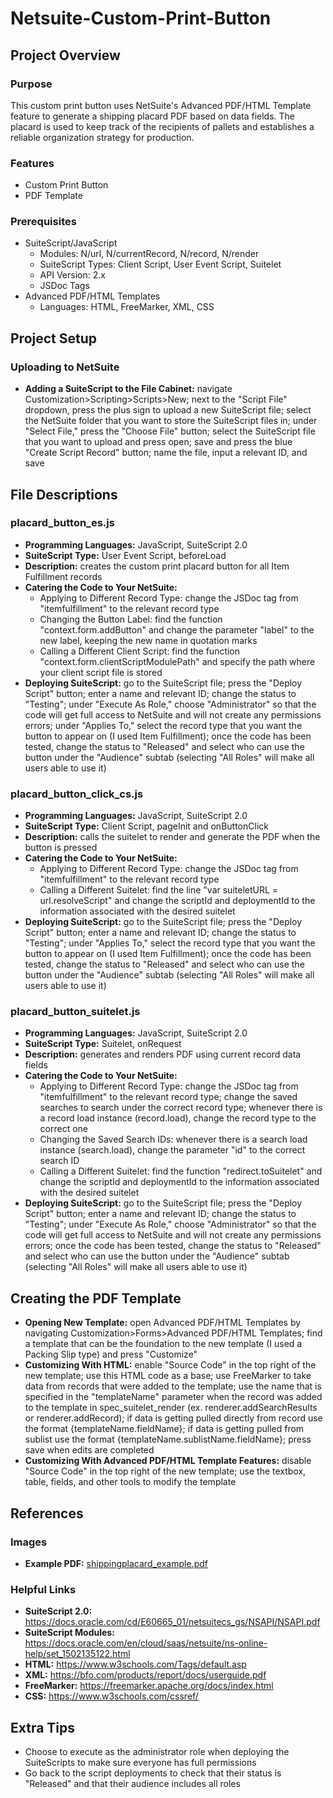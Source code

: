 # Netsuite-Custom-Print-Button
## Project Overview
### Purpose
This custom print button uses NetSuite's Advanced PDF/HTML Template feature to generate a shipping placard PDF based on data fields. The placard is used to keep track of the recipients of pallets and establishes a reliable organization strategy for production.
### Features
- Custom Print Button
- PDF Template
### Prerequisites
- SuiteScript/JavaScript
  - Modules: N/url, N/currentRecord, N/record, N/render
  - SuiteScript Types: Client Script, User Event Script, Suitelet
  - API Version: 2.x
  - JSDoc Tags
- Advanced PDF/HTML Templates
  - Languages: HTML, FreeMarker, XML, CSS
## Project Setup
### Uploading to NetSuite
- **Adding a SuiteScript to the File Cabinet:** navigate Customization>Scripting>Scripts>New; next to the "Script File" dropdown, press the plus sign to upload a new SuiteScript file; select the NetSuite folder that you want to store the SuiteScript files in; under "Select File," press the "Choose File" button; select the SuiteScript file that you want to upload and press open; save and press the blue "Create Script Record" button; name the file, input a relevant ID, and save
## File Descriptions
### placard_button_es.js
- **Programming Languages:** JavaScript, SuiteScript 2.0
- **SuiteScript Type:** User Event Script, beforeLoad
- **Description:** creates the custom print placard button for all Item Fulfillment records
- **Catering the Code to Your NetSuite:**
    - Applying to Different Record Type: change the JSDoc tag from "itemfulfillment" to the relevant record type
    - Changing the Button Label: find the function "context.form.addButton" and change the parameter "label" to the new label, keeping the new name in quotation marks
    - Calling a Different Client Script: find the function "context.form.clientScriptModulePath" and specify the path where your client script file is stored
- **Deploying SuiteScript:** go to the SuiteScript file; press the "Deploy Script" button; enter a name and relevant ID; change the status to "Testing"; under "Execute As Role," choose "Administrator" so that the code will get full access to NetSuite and will not create any permissions errors; under "Applies To," select the record type that you want the button to appear on (I used Item Fulfillment); once the code has been tested, change the status to "Released" and select who can use the button under the "Audience" subtab (selecting "All Roles" will make all users able to use it)
### placard_button_click_cs.js
- **Programming Languages:** JavaScript, SuiteScript 2.0
- **SuiteScript Type:** Client Script, pageInit and onButtonClick
- **Description:** calls the suitelet to render and generate the PDF when the button is pressed
- **Catering the Code to Your NetSuite:**
    - Applying to Different Record Type: change the JSDoc tag from "itemfulfillment" to the relevant record type
    - Calling a Different Suitelet: find the line "var suiteletURL = url.resolveScript" and change the scriptId and deploymentId to the information associated with the desired suitelet
- **Deploying SuiteScript:** go to the SuiteScript file; press the "Deploy Script" button; enter a name and relevant ID; change the status to "Testing"; under "Applies To," select the record type that you want the button to appear on (I used Item Fulfillment); once the code has been tested, change the status to "Released" and select who can use the button under the "Audience" subtab (selecting "All Roles" will make all users able to use it)
### placard_button_suitelet.js
- **Programming Languages:** JavaScript, SuiteScript 2.0
- **SuiteScript Type:** Suitelet, onRequest
- **Description:** generates and renders PDF using current record data fields
- **Catering the Code to Your NetSuite:**
    - Applying to Different Record Type: change the JSDoc tag from "itemfulfillment" to the relevant record type; change the saved searches to search under the correct record type; whenever there is a record load instance (record.load), change the record type to the correct one
    - Changing the Saved Search IDs: whenever there is a search load instance (search.load), change the parameter "id" to the correct search ID
    - Calling a Different Suitelet: find the function "redirect.toSuitelet" and change the scriptId and deploymentId to the information associated with the desired suitelet
- **Deploying SuiteScript:** go to the SuiteScript file; press the "Deploy Script" button; enter a name and relevant ID; change the status to "Testing"; under "Execute As Role," choose "Administrator" so that the code will get full access to NetSuite and will not create any permissions errors; once the code has been tested, change the status to "Released" and select who can use the button under the "Audience" subtab (selecting "All Roles" will make all users able to use it)
## Creating the PDF Template
- **Opening New Template:** open Advanced PDF/HTML Templates by navigating Customization>Forms>Advanced PDF/HTML Templates; find a template that can be the foundation to the new template (I used a Packing Slip type) and press "Customize"
- **Customizing With HTML:** enable "Source Code" in the top right of the new template; use this HTML code as a base; use FreeMarker to take data from records that were added to the template; use the name that is specified in the "templateName" parameter when the record was added to the template in spec_suitelet_render (ex. renderer.addSearchResults or renderer.addRecord); if data is getting pulled directly from record use the format {templateName.fieldName}; if data is getting pulled from sublist use the format {templateName.sublistName.fieldName}; press save when edits are completed
- **Customizing With Advanced PDF/HTML Template Features:** disable "Source Code" in the top right of the new template; use the textbox, table, fields, and other tools to modify the template
## References
### Images
- **Example PDF:** [shippingplacard_example.pdf](https://github.com/elizabethpursell/Netsuite-Custom-Print-Button/files/9203264/shippingplacard_example.pdf)
### Helpful Links
- **SuiteScript 2.0:** https://docs.oracle.com/cd/E60665_01/netsuitecs_gs/NSAPI/NSAPI.pdf
- **SuiteScript Modules:** https://docs.oracle.com/en/cloud/saas/netsuite/ns-online-help/set_1502135122.html
- **HTML:** https://www.w3schools.com/Tags/default.asp
- **XML:** https://bfo.com/products/report/docs/userguide.pdf
- **FreeMarker:** https://freemarker.apache.org/docs/index.html
- **CSS:** https://www.w3schools.com/cssref/
## Extra Tips
- Choose to execute as the administrator role when deploying the SuiteScripts to make sure everyone has full permissions
- Go back to the script deployments to check that their status is "Released" and that their audience includes all roles
